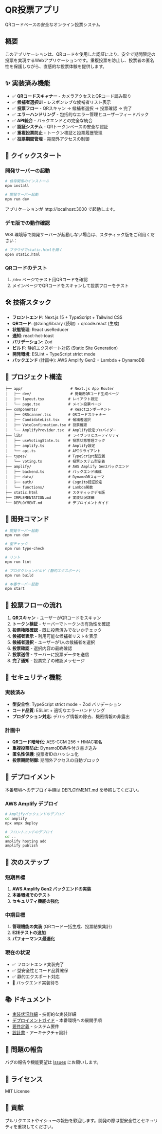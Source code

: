 # QR投票アプリ

QRコードベースの安全なオンライン投票システム

## 概要

このアプリケーションは、QRコードを使用した認証により、安全で期間限定の投票を実現するWebアプリケーションです。重複投票を防止し、投票者の匿名性を保護しながら、直感的な投票体験を提供します。

## ✨ 実装済み機能

- ✅ **QRコードスキャナー** - カメラアクセスとQRコード読み取り
- ✅ **候補者選択UI** - レスポンシブな候補者リスト表示
- ✅ **投票フロー** - QRスキャン → 候補者選択 → 投票確認 → 完了
- ✅ **エラーハンドリング** - 包括的なエラー管理とユーザーフィードバック
- ✅ **API統合** - バックエンドとの完全な統合
- ✅ **認証システム** - QRトークンベースの安全な認証
- ✅ **重複投票防止** - トークン検証と投票履歴管理
- ✅ **投票期間管理** - 期間外アクセスの制御

## 🚀 クイックスタート

### 開発サーバーの起動

```bash
# 依存関係のインストール
npm install

# 開発サーバー起動
npm run dev
```

アプリケーションが http://localhost:3000 で起動します。

### デモ版での動作確認

WSL環境等で開発サーバーが起動しない場合は、スタティック版をご利用ください：

```bash
# ブラウザでstatic.htmlを開く
open static.html
```

### QRコードのテスト

1. `/dev` ページでテスト用QRコードを確認
2. メインページでQRコードをスキャンして投票フローをテスト

## 🛠️ 技術スタック

- **フロントエンド**: Next.js 15 + TypeScript + Tailwind CSS
- **QRコード**: @zxing/library (読取) + qrcode.react (生成)
- **状態管理**: React useReducer
- **通知**: react-hot-toast
- **バリデーション**: Zod
- **ビルド**: 静的エクスポート対応 (Static Site Generation)
- **開発環境**: ESLint + TypeScript strict mode
- **バックエンド** (計画中): AWS Amplify Gen2 + Lambda + DynamoDB

## 📁 プロジェクト構造

```
├── app/                      # Next.js App Router
│   ├── dev/                  # 開発用QRコード生成ページ
│   ├── layout.tsx           # レイアウト設定
│   └── page.tsx             # メイン投票ページ
├── components/               # Reactコンポーネント
│   ├── QRScanner.tsx        # QRコードスキャナー
│   ├── CandidateList.tsx    # 候補者選択
│   ├── VoteConfirmation.tsx # 投票確認
│   └── AmplifyProvider.tsx  # Amplify設定プロバイダー
├── lib/                     # ライブラリとユーティリティ
│   ├── useVotingState.ts    # 投票状態管理フック
│   ├── amplify.ts           # Amplify設定
│   └── api.ts               # APIクライアント
├── types/                   # TypeScript型定義
│   └── voting.ts            # 投票システム型定義
├── amplify/                 # AWS Amplify Gen2バックエンド
│   ├── backend.ts           # バックエンド構成
│   ├── data/                # DynamoDBスキーマ
│   ├── auth/                # Cognito認証設定
│   └── functions/           # Lambda関数
├── static.html              # スタティックデモ版
├── IMPLEMENTATION.md        # 実装状況詳細
└── DEPLOYMENT.md            # デプロイメントガイド
```

## 🔧 開発コマンド

```bash
# 開発サーバー起動
npm run dev

# 型チェック
npm run type-check

# リント
npm run lint

# プロダクションビルド (静的エクスポート)
npm run build

# 本番サーバー起動
npm start
```

## 🎯 投票フローの流れ

1. **QRスキャン** - ユーザーがQRコードをスキャン
2. **トークン検証** - サーバーでトークンの有効性を確認
3. **投票権限確認** - 既に投票済みでないかチェック
4. **候補者表示** - 利用可能な候補者リストを表示
5. **候補者選択** - ユーザーが1人の候補者を選択
6. **投票確認** - 選択内容の最終確認
7. **投票送信** - サーバーに投票データを送信
8. **完了通知** - 投票完了の確認メッセージ

## 🔐 セキュリティ機能

### 実装済み
- **型安全性**: TypeScript strict mode + Zod バリデーション
- **コード品質**: ESLint + 適切なエラーハンドリング
- **プロダクション対応**: デバッグ情報の除去、機密情報の非露出

### 計画中
- **QRコード暗号化**: AES-GCM 256 + HMAC署名
- **重複投票防止**: DynamoDB条件付き書き込み
- **匿名性保護**: 投票者IDのハッシュ化
- **投票期間制御**: 期間外アクセスの自動ブロック

## 🚀 デプロイメント

本番環境へのデプロイ手順は [DEPLOYMENT.md](./DEPLOYMENT.md) を参照してください。

### AWS Amplify デプロイ

```bash
# Amplifyバックエンドのデプロイ
cd amplify
npx ampx deploy

# フロントエンドのデプロイ
cd ..
amplify hosting add
amplify publish
```

## 🎯 次のステップ

### 短期目標
1. **AWS Amplify Gen2 バックエンドの実装**
2. **本番環境でのテスト**
3. **セキュリティ機能の強化**

### 中期目標
1. **管理機能の実装** (QRコード一括生成、投票結果集計)
2. **E2Eテストの追加**
3. **パフォーマンス最適化**

### 現在の状況
- ✅ フロントエンド実装完了
- ✅ 型安全性とコード品質確保
- ✅ 静的エクスポート対応
- 🚧 バックエンド実装待ち

## 📚 ドキュメント

- [実装状況詳細](./IMPLEMENTATION.md) - 技術的な実装詳細
- [デプロイメントガイド](./DEPLOYMENT.md) - 本番環境への展開手順
- [要件定義](./.kiro/specs/online-voting-app/requirements.md) - システム要件
- [設計書](./.kiro/specs/online-voting-app/design.md) - アーキテクチャ設計

## 🐛 問題の報告

バグの報告や機能要望は [Issues](https://github.com/sewaniwa/qr-vote-app/issues) にお願いします。

## 📄 ライセンス

MIT License

## 🤝 貢献

プルリクエストやイシューの報告を歓迎します。開発の際は型安全性とセキュリティを重視してください。
